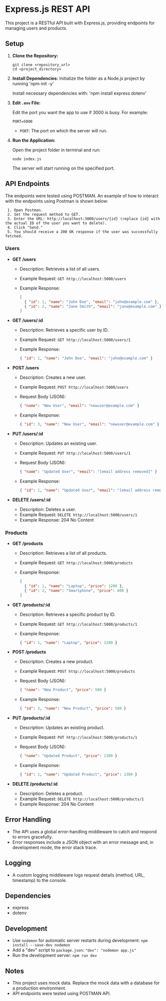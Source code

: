 # Express.js REST API

This project is a RESTful API built with Express.js, providing endpoints for managing users and products.

## Setup

1.  **Clone the Repository:**

    ```Terminal
    git clone <repository_url>
    cd <project_directory>
    ```

2.  **Install Dependencies:**
    Initialize the folder as a Node.js project by running 'npm init -y'

    Install necessary dependencies with: 'npm install express dotenv'
    

3.  **Edit `.env` File:**

    Edit the port you want the app to use if 3000 is busy. For example:

    ```
    PORT=5000
    ```

    * `PORT`: The port on which the server will run.

4.  **Run the Application:**
     
     Open the project folder in terminal and run:

    ```
    node index.js
    ```

    The server will start running on the specified port.

## API Endpoints

The endpoints were tested using POSTMAN. An example of how to interact with the endpoints using Postman is shown below:

     1. Open Postman.
     2. Set the request method to GET.
     3. Enter the URL: http://localhost:3000/users/{id} (replace {id} with the actual ID of the user you want to delete).
     4. Click "Send."
     5. You should receive a 200 OK response if the user was successfully fetched.


### Users

* **GET /users**

    * Description: Retrieves a list of all users.
    * Example Request: `GET http://localhost:5000/users`
    * Example Response:

        ```json
        [
          { "id": 1, "name": "John Doe", "email": "john@example.com" },
          { "id": 2, "name": "Jane Smith", "email": "jane@example.com" }
        ]
        ```

* **GET /users/:id**

    * Description: Retrieves a specific user by ID.
    * Example Request: `GET http://localhost:5000/users/1`
    * Example Response:

        ```json
        { "id": 1, "name": "John Doe", "email": "john@example.com" }
        ```

* **POST /users**

    * Description: Creates a new user.
    * Example Request: `POST http://localhost:5000/users`
    * Request Body (JSON):

        ```json
        { "name": "New User", "email": "newuser@example.com" }
        ```

    * Example Response:

        ```json
        { "id": 3, "name": "New User", "email": "newuser@example.com" }
        ```

* **PUT /users/:id**

    * Description: Updates an existing user.
    * Example Request: `PUT http://localhost:5000/users/1`
    * Request Body (JSON):

        ```json
        { "name": "Updated User", "email": "[email address removed]" }
        ```

    * Example Response:

        ```json
        { "id": 1, "name": "Updated User", "email": "[email address removed]" }
        ```

* **DELETE /users/:id**

    * Description: Deletes a user.
    * Example Request: `DELETE http://localhost:5000/users/1`
    * Example Response: 204 No Content

### Products

* **GET /products**

    * Description: Retrieves a list of all products.
    * Example Request: `GET http://localhost:5000/products`
    * Example Response:

        ```json
        [
          { "id": 1, "name": "Laptop", "price": 1200 },
          { "id": 2, "name": "Smartphone", "price": 800 }
        ]
        ```

* **GET /products/:id**

    * Description: Retrieves a specific product by ID.
    * Example Request: `GET http://localhost:5000/products/1`
    * Example Response:

        ```json
        { "id": 1, "name": "Laptop", "price": 1200 }
        ```

* **POST /products**

    * Description: Creates a new product.
    * Example Request: `POST http://localhost:5000/products`
    * Request Body (JSON):

        ```json
        { "name": "New Product", "price": 500 }
        ```

    * Example Response:

        ```json
        { "id": 3, "name": "New Product", "price": 500 }
        ```

* **PUT /products/:id**

    * Description: Updates an existing product.
    * Example Request: `PUT http://localhost:5000/products/1`
    * Request Body (JSON):

        ```json
        { "name": "Updated Product", "price": 1300 }
        ```

    * Example Response:

        ```json
        { "id": 1, "name": "Updated Product", "price": 1300 }
        ```

* **DELETE /products/:id**

    * Description: Deletes a product.
    * Example Request: `DELETE http://localhost:5000/products/1`
    * Example Response: 204 No Content

## Error Handling

* The API uses a global error-handling middleware to catch and respond to errors gracefully.
* Error responses include a JSON object with an error message and, in development mode, the error stack trace.

## Logging

* A custom logging middleware logs request details (method, URL, timestamp) to the console.

## Dependencies

* express
* dotenv

## Development

* Use `nodemon` for automatic server restarts during development: `npm install --save-dev nodemon`
* Add a "dev" script to `package.json`: `"dev": "nodemon app.js"`
* Run the development server: `npm run dev`

## Notes

* This project uses mock data. Replace the mock data with a database for a production environment.
* API endpoints were tested using POSTMAN API.